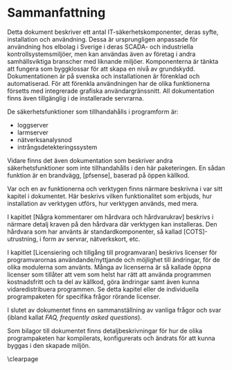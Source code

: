 # Sammanfattning

Detta dokument beskriver ett antal IT-säkerhetskomponenter, deras syfte, installation och användning. Dessa är ursprungligen anpassade för användning hos elbolag i Sverige i deras SCADA- och industriella kontrollsystemsmiljöer, men kan användas även av företag i andra samhällsviktiga branscher med liknande miljöer. Komponenterna är tänkta att fungera som byggklossar för att skapa en nivå av grundskydd. Dokumentationen är på svenska och installationen är förenklad och automatiserad. För att förenkla användningen har de olika funktionerna försetts med integrerade grafiska användargränssnitt. All dokumentation finns även tillgänglig i de installerade servrarna.

De säkerhetsfunktioner som tillhandahålls i programform är:
* loggserver
* larmserver
* nätverksanalysnod
* intrångsdetekteringssystem

Vidare finns det även dokumentation som beskriver andra säkerhetsfunktioner som inte
tillhandahålls i den här paketeringen. En sådan funktion är en brandvägg, [pfsense],
baserad på öppen källkod.

Var och en av funktionerna och verktygen finns närmare beskrivna i var sitt kapitel i dokumentet. Här beskrivs vilken funktionalitet som erbjuds, hur installation av verktygen utförs, hur verktygen används, med mera.

I kapitlet [Några kommentarer om hårdvara och hårdvarukrav] beskrivs i närmare detalj kraven på den hårdvara där verktygen kan installeras. Den hårdvara som har använts är standardkomponenter, så kallad [COTS]-utrustning, i form av servrar, nätverkskort, etc.

I kapitlet [Licensiering och tillgång till programvaran] beskrivs licenser för programvarornas användande/nyttjande och möjlighet till ändringar, för de olika modulerna som använts. Många av licenserna är så kallade öppna licenser som tillåter att vem som helst har rätt att använda programmen kostnadsfritt och ta del av källkod, göra ändringar samt även kunna vidaredistribuera programmen. Se detta kapitel eller de individuella programpaketen för specifika frågor rörande licenser.

I slutet av dokumentet finns en sammanställning av vanliga frågor och svar
(ibland kallat *FAQ, frequently asked questions*).

Som bilagor till dokumentet finns detaljbeskrivningar för hur de olika programpaketen har kompilerats, konfigurerats och ändrats för att kunna byggas i den skapade miljön.

\clearpage
